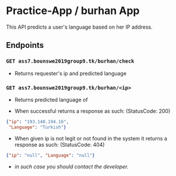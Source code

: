 # Practice-App / burhan App

This API predicts a user's language based on her IP address.

## Endpoints

### `GET ass7.bounswe2019group9.tk/burhan/check`
   * Returns requester's ip and predicted language

### `GET ass7.bounswe2019group9.tk/burhan/<ip>`
   * Returns predicted language of <ip>

* When successful returns a response as such: (StatusCode: 200)
```json
{"ip": "193.140.194.16",
 "Language": "Turkish"}
```

* When given ip is not legit or not found in the system it returns a response as such: (StatusCode: 404)
```json
{"ip": "null", "Language": "null"}
```

* _in such case you should contact the developer._